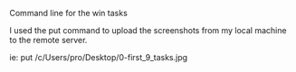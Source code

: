 Command line for the win tasks

I used the put command to upload the screenshots from my local machine to the remote server.

ie: put /c/Users/pro/Desktop/0-first_9_tasks.jpg
